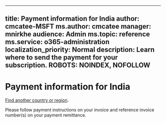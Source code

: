 
---
title: Payment information for India
author: cmcatee-MSFT
ms.author: cmcatee
manager: mnirkhe
audience: Admin
ms.topic: reference
ms.service: o365-administration
localization_priority: Normal
description: Learn where to send the payment for your subscription.
ROBOTS: NOINDEX, NOFOLLOW
---                                

# Payment information for India

[Find another country or region](CernPayTest.md). <!--This should go to the parent "Pay for your Office 365 for business subscription" topic-->

Please follow payment instructions on your invoice and reference invoice number(s) on your payment remittance.  

